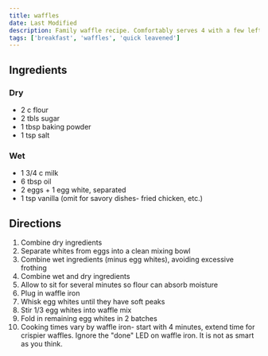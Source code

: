 ```yaml
---
title: waffles
date: Last Modified
description: Family waffle recipe. Comfortably serves 4 with a few left over
tags: ['breakfast', 'waffles', 'quick leavened']
---
```


## Ingredients

### Dry

- 2 c flour
- 2 tbls sugar
- 1 tbsp baking powder
- 1 tsp salt

### Wet

- 1 3/4 c milk
- 6 tbsp oil
- 2 eggs + 1 egg white, separated
- 1 tsp vanilla (omit for savory dishes- fried chicken, etc.)

## Directions

1. Combine dry ingredients
2. Separate whites from eggs into a clean mixing bowl
3. Combine wet ingredients (minus egg whites), avoiding excessive frothing
4. Combine wet and dry ingredients
5. Allow to sit for several minutes so flour can absorb moisture
6. Plug in waffle iron
7. Whisk egg whites until they have soft peaks
8. Stir 1/3 egg whites into waffle mix
9. Fold in remaining egg whites in 2 batches
10. Cooking times vary by waffle iron- start with 4 minutes, extend time for crispier waffles. Ignore the "done" LED on waffle iron. It is not as smart as you think.
